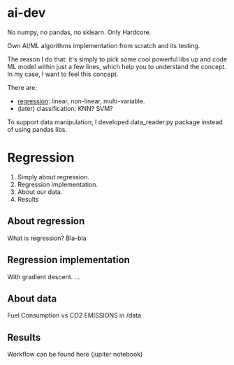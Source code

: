 # ai-dev


No numpy, no pandas, no sklearn. Only Hardcore. 

Own AI/ML algorithms implementation from scratch and its testing.

The reason I do that: it's simply to pick some cool powerful 
libs up and code ML model within just a few lines, which help 
you to understand the concept. In my case, I want to feel this concept.

There are:
- [regression](https://github.com/kotsky/ai-dev/regression): linear, non-linear, multi-variable.
- (later) classification: KNN? SVM?

To support data manipulation, I developed data_reader.py package instead of using pandas libs.

# Regression
1. Simply about regression.
2. Regression implementation.
3. About our data.
4. Results

## About regression
What is regression? Bla-bla
## Regression implementation
With gradient descent. ...
## About data
Fuel Consumption vs CO2 EMISSIONS in /data
## Results
Workflow can be found here (jupiter notebook)